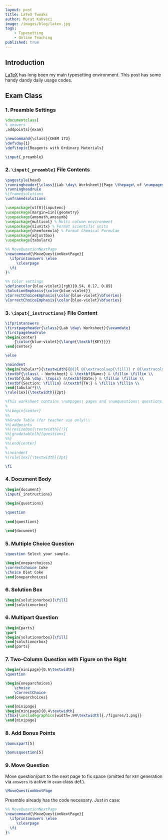 ```yaml
---
layout: post
title: LaTeX Tweaks
author: Murat Kahveci
image: /images/blog/latex.jpg
tags: 
    - Typesetting
    - Online Teaching
published: true
---
```


## Introduction

[LaTeX](https://www.latex-project.org) has long been my main typesetting environment. This post has some handy dandy daily usage codes.  

## Exam Class

### 1. Preamble Settings

```latex
\documentclass[
% answers 
,addpoints]{exam}

\newcommand{\class}{CHEM 173}
\def\day{1} 
\def\topic{Reagents with Ordinary Materials}

\input{_preamble}
```

### 2. `\input{_preamble}` File Contents

```latex
\pagestyle{head}
\runningheader{\class}{Lab \day\ Worksheet}{Page \thepage\ of \numpages}
\runningheadrule
%\framedsolutions
\unframedsolutions

\usepackage[utf8]{inputenc}
\usepackage[margin=1in]{geometry}
\usepackage{amsmath,amssymb}
\usepackage{multicol} % Multi column environment 
\usepackage{siunitx} % Format scientific units
\usepackage{chemformula} % Format Chemical Formulae
\usepackage{adjustbox}
\usepackage{tabularx}

%% MoveQuestionNextPage
\newcommand{\MoveQuestionNextPage}{
  \ifprintanswers \else 
     \clearpage
  \fi
}%

%% Color settings
\definecolor{blue-violet}{rgb}{0.54, 0.17, 0.89}
\SolutionEmphasis{\color{blue-violet}}
\CorrectChoiceEmphasis{\color{blue-violet}\bfseries}
\CorrectChoiceEmphasis{\color{blue-violet}\bfseries}
```
### 3. `\input{_instructions}` File Content

```latex
\ifprintanswers 
\firstpageheader{\class}{Lab \day\ Worksheet}{\examdate}
\firstpageheadrule
\begin{center}
	{\color{blue-violet}{\large{\textbf{KEY}}}}
\end{center}

\else

\noindent
\begin{tabular*}{\textwidth}{@{}l @{\extracolsep{\fill}} r @{\extracolsep{5pt}} l@{}}
\textbf{\class\ - Worksheet} & \textbf{Name:} & \fillin \fillin \\
\textbf{Lab \day. \topic} &\textbf{Date:} & \fillin \fillin \\
\textbf{Section: \fillin} &\textbf{TA:} & \fillin \fillin \\
\end{tabular*}\\
\rule[1ex]{\textwidth}{2pt}

%This worksheet contains \numpages\ pages and \numquestions\ questions. Please add all the names of  "contributing group members." 
%
%%\begin{center}
%%
%%Grade Table (for teacher use only)\\
%%\addpoints
%%\resizebox{\textwidth}{!}{
%%\gradetable[h][questions]
%%}
%%\end{center}
%
%\noindent
%\rule[1ex]{\textwidth}{2pt} 

\fi
```
### 4. Document Body

```latex
\begin{document}
\input{_instructions} 

\begin{questions}	
	
\question 	
		
\end{questions}

\end{document}
```
### 5. Multiple Choice Question

```latex
\question Select your sample.

\begin{oneparchoices}
\correctchoice Coke
\choice Diet Coke
\end{oneparchoices}
```

### 6. Solution Box 

```latex
\begin{solutionorbox}[\fill] 
\end{solutionorbox}
```

### 6. Multipart Question

```latex
\begin{parts}
\part
\begin{solutionorbox}[\fill] 
\end{solutionorbox}
\end{parts}
```
### 7. Two-Column Question with Figure on the Right 

```latex
\begin{minipage}{0.6\textwidth}
\question 

\begin{oneparchoices}
	\choice	  
	\CorrectChoice	  
\end{oneparchoices}	

\end{minipage}
\begin{minipage}{0.4\textwidth}
\fbox{\includegraphics[width=.94\textwidth]{./figures/1.png}}
\end{minipage}
```

### 8. Add Bonus Points

```latex
\bonuspart[5]
```

```latex
\bonusquestion[5]
```
### 9. Move Question 

Move question/part to the next page to fix space (omitted for `KEY` generation via `answers` is active in `exam` class def.).

```latex
\MoveQuestionNextPage
```
Preamble already has the code necessary. Just in case:

```latex
%% MoveQuestionNextPage
\newcommand{\MoveQuestionNextPage}{
  \ifprintanswers \else 
     \clearpage
  \fi
}%
```